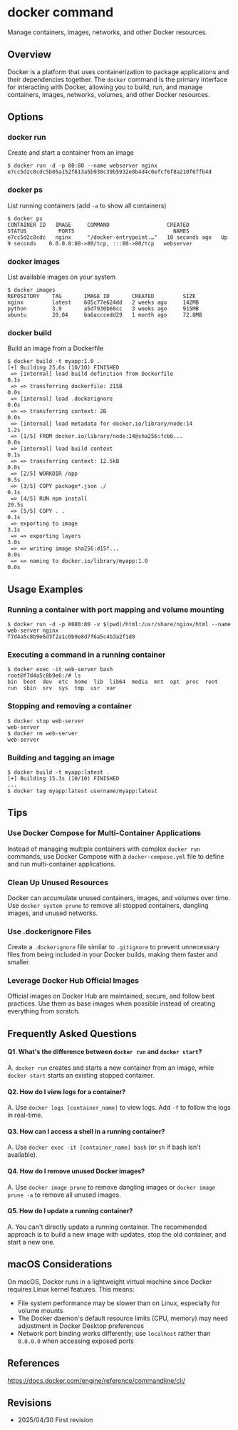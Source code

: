 # docker command

Manage containers, images, networks, and other Docker resources.

## Overview

Docker is a platform that uses containerization to package applications and their dependencies together. The `docker` command is the primary interface for interacting with Docker, allowing you to build, run, and manage containers, images, networks, volumes, and other Docker resources.

## Options

### **docker run**

Create and start a container from an image

```console
$ docker run -d -p 80:80 --name webserver nginx
e7cc5d2c8cdc5b05a152f613a5b938c39b5932e0b4d4c0efcf6f8a210f6ffb4d
```

### **docker ps**

List running containers (add `-a` to show all containers)

```console
$ docker ps
CONTAINER ID   IMAGE     COMMAND                  CREATED          STATUS          PORTS                               NAMES
e7cc5d2c8cdc   nginx     "/docker-entrypoint.…"   10 seconds ago   Up 9 seconds    0.0.0.0:80->80/tcp, :::80->80/tcp   webserver
```

### **docker images**

List available images on your system

```console
$ docker images
REPOSITORY    TAG       IMAGE ID       CREATED         SIZE
nginx         latest    605c77e624dd   2 weeks ago     142MB
python        3.9       a5d7930b60cc   3 weeks ago     915MB
ubuntu        20.04     ba6acccedd29   1 month ago     72.8MB
```

### **docker build**

Build an image from a Dockerfile

```console
$ docker build -t myapp:1.0 .
[+] Building 25.6s (10/10) FINISHED
 => [internal] load build definition from Dockerfile                       0.1s
 => => transferring dockerfile: 215B                                       0.0s
 => [internal] load .dockerignore                                          0.0s
 => => transferring context: 2B                                            0.0s
 => [internal] load metadata for docker.io/library/node:14                 1.2s
 => [1/5] FROM docker.io/library/node:14@sha256:fcb6...                    0.0s
 => [internal] load build context                                          0.1s
 => => transferring context: 12.5kB                                        0.0s
 => [2/5] WORKDIR /app                                                     0.5s
 => [3/5] COPY package*.json ./                                            0.1s
 => [4/5] RUN npm install                                                 20.5s
 => [5/5] COPY . .                                                         0.1s
 => exporting to image                                                     3.1s
 => => exporting layers                                                    3.0s
 => => writing image sha256:d15f...                                        0.0s
 => => naming to docker.io/library/myapp:1.0                               0.0s
```

## Usage Examples

### Running a container with port mapping and volume mounting

```console
$ docker run -d -p 8080:80 -v $(pwd)/html:/usr/share/nginx/html --name web-server nginx
f7d4a5c8b9e6d3f2a1c0b9e8d7f6a5c4b3a2f1d0
```

### Executing a command in a running container

```console
$ docker exec -it web-server bash
root@f7d4a5c8b9e6:/# ls
bin  boot  dev  etc  home  lib  lib64  media  mnt  opt  proc  root  run  sbin  srv  sys  tmp  usr  var
```

### Stopping and removing a container

```console
$ docker stop web-server
web-server
$ docker rm web-server
web-server
```

### Building and tagging an image

```console
$ docker build -t myapp:latest .
[+] Building 15.3s (10/10) FINISHED
...
$ docker tag myapp:latest username/myapp:latest
```

## Tips

### Use Docker Compose for Multi-Container Applications

Instead of managing multiple containers with complex `docker run` commands, use Docker Compose with a `docker-compose.yml` file to define and run multi-container applications.

### Clean Up Unused Resources

Docker can accumulate unused containers, images, and volumes over time. Use `docker system prune` to remove all stopped containers, dangling images, and unused networks.

### Use .dockerignore Files

Create a `.dockerignore` file similar to `.gitignore` to prevent unnecessary files from being included in your Docker builds, making them faster and smaller.

### Leverage Docker Hub Official Images

Official images on Docker Hub are maintained, secure, and follow best practices. Use them as base images when possible instead of creating everything from scratch.

## Frequently Asked Questions

#### Q1. What's the difference between `docker run` and `docker start`?
A. `docker run` creates and starts a new container from an image, while `docker start` starts an existing stopped container.

#### Q2. How do I view logs for a container?
A. Use `docker logs [container_name]` to view logs. Add `-f` to follow the logs in real-time.

#### Q3. How can I access a shell in a running container?
A. Use `docker exec -it [container_name] bash` (or `sh` if bash isn't available).

#### Q4. How do I remove unused Docker images?
A. Use `docker image prune` to remove dangling images or `docker image prune -a` to remove all unused images.

#### Q5. How do I update a running container?
A. You can't directly update a running container. The recommended approach is to build a new image with updates, stop the old container, and start a new one.

## macOS Considerations

On macOS, Docker runs in a lightweight virtual machine since Docker requires Linux kernel features. This means:

- File system performance may be slower than on Linux, especially for volume mounts
- The Docker daemon's default resource limits (CPU, memory) may need adjustment in Docker Desktop preferences
- Network port binding works differently; use `localhost` rather than `0.0.0.0` when accessing exposed ports

## References

https://docs.docker.com/engine/reference/commandline/cli/

## Revisions

- 2025/04/30 First revision